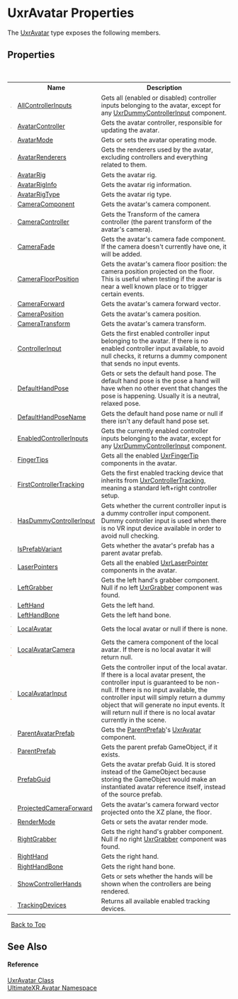 # UxrAvatar Properties
 

The <a href="T_UltimateXR_Avatar_UxrAvatar">UxrAvatar</a> type exposes the following members.


## Properties
&nbsp;<table><tr><th></th><th>Name</th><th>Description</th></tr><tr><td>![Public property](media/pubproperty.gif "Public property")</td><td><a href="P_UltimateXR_Avatar_UxrAvatar_AllControllerInputs">AllControllerInputs</a></td><td>
Gets all (enabled or disabled) controller inputs belonging to the avatar, except for any <a href="T_UltimateXR_Devices_Integrations_UxrDummyControllerInput">UxrDummyControllerInput</a> component.</td></tr><tr><td>![Public property](media/pubproperty.gif "Public property")</td><td><a href="P_UltimateXR_Avatar_UxrAvatar_AvatarController">AvatarController</a></td><td>
Gets the avatar controller, responsible for updating the avatar.</td></tr><tr><td>![Public property](media/pubproperty.gif "Public property")</td><td><a href="P_UltimateXR_Avatar_UxrAvatar_AvatarMode">AvatarMode</a></td><td>
Gets or sets the avatar operating mode.</td></tr><tr><td>![Public property](media/pubproperty.gif "Public property")</td><td><a href="P_UltimateXR_Avatar_UxrAvatar_AvatarRenderers">AvatarRenderers</a></td><td>
Gets the renderers used by the avatar, excluding controllers and everything related to them.</td></tr><tr><td>![Public property](media/pubproperty.gif "Public property")</td><td><a href="P_UltimateXR_Avatar_UxrAvatar_AvatarRig">AvatarRig</a></td><td>
Gets the avatar rig.</td></tr><tr><td>![Public property](media/pubproperty.gif "Public property")</td><td><a href="P_UltimateXR_Avatar_UxrAvatar_AvatarRigInfo">AvatarRigInfo</a></td><td>
Gets the avatar rig information.</td></tr><tr><td>![Public property](media/pubproperty.gif "Public property")</td><td><a href="P_UltimateXR_Avatar_UxrAvatar_AvatarRigType">AvatarRigType</a></td><td>
Gets the avatar rig type.</td></tr><tr><td>![Public property](media/pubproperty.gif "Public property")</td><td><a href="P_UltimateXR_Avatar_UxrAvatar_CameraComponent">CameraComponent</a></td><td>
Gets the avatar's camera component.</td></tr><tr><td>![Public property](media/pubproperty.gif "Public property")</td><td><a href="P_UltimateXR_Avatar_UxrAvatar_CameraController">CameraController</a></td><td>
Gets the Transform of the camera controller (the parent transform of the avatar's camera).</td></tr><tr><td>![Public property](media/pubproperty.gif "Public property")</td><td><a href="P_UltimateXR_Avatar_UxrAvatar_CameraFade">CameraFade</a></td><td>
Gets the avatar's camera fade component. If the camera doesn't currently have one, it will be added.</td></tr><tr><td>![Public property](media/pubproperty.gif "Public property")</td><td><a href="P_UltimateXR_Avatar_UxrAvatar_CameraFloorPosition">CameraFloorPosition</a></td><td>
Gets the avatar's camera floor position: the camera position projected on the floor. This is useful when testing if the avatar is near a well known place or to trigger certain events.</td></tr><tr><td>![Public property](media/pubproperty.gif "Public property")</td><td><a href="P_UltimateXR_Avatar_UxrAvatar_CameraForward">CameraForward</a></td><td>
Gets the avatar's camera forward vector.</td></tr><tr><td>![Public property](media/pubproperty.gif "Public property")</td><td><a href="P_UltimateXR_Avatar_UxrAvatar_CameraPosition">CameraPosition</a></td><td>
Gets the avatar's camera position.</td></tr><tr><td>![Public property](media/pubproperty.gif "Public property")</td><td><a href="P_UltimateXR_Avatar_UxrAvatar_CameraTransform">CameraTransform</a></td><td>
Gets the avatar's camera transform.</td></tr><tr><td>![Public property](media/pubproperty.gif "Public property")</td><td><a href="P_UltimateXR_Avatar_UxrAvatar_ControllerInput">ControllerInput</a></td><td>
Gets the first enabled controller input belonging to the avatar. If there is no enabled controller input available, to avoid null checks, it returns a dummy component that sends no input events.</td></tr><tr><td>![Public property](media/pubproperty.gif "Public property")</td><td><a href="P_UltimateXR_Avatar_UxrAvatar_DefaultHandPose">DefaultHandPose</a></td><td>
Gets or sets the default hand pose. The default hand pose is the pose a hand will have when no other event that changes the pose is happening. Usually it is a neutral, relaxed pose.</td></tr><tr><td>![Public property](media/pubproperty.gif "Public property")</td><td><a href="P_UltimateXR_Avatar_UxrAvatar_DefaultHandPoseName">DefaultHandPoseName</a></td><td>
Gets the default hand pose name or null if there isn't any default hand pose set.</td></tr><tr><td>![Public property](media/pubproperty.gif "Public property")</td><td><a href="P_UltimateXR_Avatar_UxrAvatar_EnabledControllerInputs">EnabledControllerInputs</a></td><td>
Gets the currently enabled controller inputs belonging to the avatar, except for any <a href="T_UltimateXR_Devices_Integrations_UxrDummyControllerInput">UxrDummyControllerInput</a> component.</td></tr><tr><td>![Public property](media/pubproperty.gif "Public property")</td><td><a href="P_UltimateXR_Avatar_UxrAvatar_FingerTips">FingerTips</a></td><td>
Gets all the enabled <a href="T_UltimateXR_UI_UxrFingerTip">UxrFingerTip</a> components in the avatar.</td></tr><tr><td>![Public property](media/pubproperty.gif "Public property")</td><td><a href="P_UltimateXR_Avatar_UxrAvatar_FirstControllerTracking">FirstControllerTracking</a></td><td>
Gets the first enabled tracking device that inherits from <a href="T_UltimateXR_Devices_UxrControllerTracking">UxrControllerTracking</a>, meaning a standard left+right controller setup.</td></tr><tr><td>![Public property](media/pubproperty.gif "Public property")</td><td><a href="P_UltimateXR_Avatar_UxrAvatar_HasDummyControllerInput">HasDummyControllerInput</a></td><td>
Gets whether the current controller input is a dummy controller input component. Dummy controller input is used when there is no VR input device available in order to avoid null checking.</td></tr><tr><td>![Public property](media/pubproperty.gif "Public property")</td><td><a href="P_UltimateXR_Avatar_UxrAvatar_IsPrefabVariant">IsPrefabVariant</a></td><td>
Gets whether the avatar's prefab has a parent avatar prefab.</td></tr><tr><td>![Public property](media/pubproperty.gif "Public property")</td><td><a href="P_UltimateXR_Avatar_UxrAvatar_LaserPointers">LaserPointers</a></td><td>
Gets all the enabled <a href="T_UltimateXR_UI_UxrLaserPointer">UxrLaserPointer</a> components in the avatar.</td></tr><tr><td>![Public property](media/pubproperty.gif "Public property")</td><td><a href="P_UltimateXR_Avatar_UxrAvatar_LeftGrabber">LeftGrabber</a></td><td>
Gets the left hand's grabber component. Null if no left <a href="T_UltimateXR_Manipulation_UxrGrabber">UxrGrabber</a> component was found.</td></tr><tr><td>![Public property](media/pubproperty.gif "Public property")</td><td><a href="P_UltimateXR_Avatar_UxrAvatar_LeftHand">LeftHand</a></td><td>
Gets the left hand.</td></tr><tr><td>![Public property](media/pubproperty.gif "Public property")</td><td><a href="P_UltimateXR_Avatar_UxrAvatar_LeftHandBone">LeftHandBone</a></td><td>
Gets the left hand bone.</td></tr><tr><td>![Public property](media/pubproperty.gif "Public property")![Static member](media/static.gif "Static member")</td><td><a href="P_UltimateXR_Avatar_UxrAvatar_LocalAvatar">LocalAvatar</a></td><td>
Gets the local avatar or null if there is none.</td></tr><tr><td>![Public property](media/pubproperty.gif "Public property")![Static member](media/static.gif "Static member")</td><td><a href="P_UltimateXR_Avatar_UxrAvatar_LocalAvatarCamera">LocalAvatarCamera</a></td><td>
Gets the camera component of the local avatar. If there is no local avatar it will return null.</td></tr><tr><td>![Public property](media/pubproperty.gif "Public property")![Static member](media/static.gif "Static member")</td><td><a href="P_UltimateXR_Avatar_UxrAvatar_LocalAvatarInput">LocalAvatarInput</a></td><td>
Gets the controller input of the local avatar. If there is a local avatar present, the controller input is guaranteed to be non-null. If there is no input available, the controller input will simply return a dummy object that will generate no input events. It will return null if there is no local avatar currently in the scene.</td></tr><tr><td>![Public property](media/pubproperty.gif "Public property")</td><td><a href="P_UltimateXR_Avatar_UxrAvatar_ParentAvatarPrefab">ParentAvatarPrefab</a></td><td>
Gets the <a href="P_UltimateXR_Avatar_UxrAvatar_ParentPrefab">ParentPrefab</a>'s <a href="T_UltimateXR_Avatar_UxrAvatar">UxrAvatar</a> component.</td></tr><tr><td>![Public property](media/pubproperty.gif "Public property")</td><td><a href="P_UltimateXR_Avatar_UxrAvatar_ParentPrefab">ParentPrefab</a></td><td>
Gets the parent prefab GameObject, if it exists.</td></tr><tr><td>![Public property](media/pubproperty.gif "Public property")</td><td><a href="P_UltimateXR_Avatar_UxrAvatar_PrefabGuid">PrefabGuid</a></td><td>
Gets the avatar prefab Guid. It is stored instead of the GameObject because storing the GameObject would make an instantiated avatar reference itself, instead of the source prefab.</td></tr><tr><td>![Public property](media/pubproperty.gif "Public property")</td><td><a href="P_UltimateXR_Avatar_UxrAvatar_ProjectedCameraForward">ProjectedCameraForward</a></td><td>
Gets the avatar's camera forward vector projected onto the XZ plane, the floor.</td></tr><tr><td>![Public property](media/pubproperty.gif "Public property")</td><td><a href="P_UltimateXR_Avatar_UxrAvatar_RenderMode">RenderMode</a></td><td>
Gets or sets the avatar render mode.</td></tr><tr><td>![Public property](media/pubproperty.gif "Public property")</td><td><a href="P_UltimateXR_Avatar_UxrAvatar_RightGrabber">RightGrabber</a></td><td>
Gets the right hand's grabber component. Null if no right <a href="T_UltimateXR_Manipulation_UxrGrabber">UxrGrabber</a> component was found.</td></tr><tr><td>![Public property](media/pubproperty.gif "Public property")</td><td><a href="P_UltimateXR_Avatar_UxrAvatar_RightHand">RightHand</a></td><td>
Gets the right hand.</td></tr><tr><td>![Public property](media/pubproperty.gif "Public property")</td><td><a href="P_UltimateXR_Avatar_UxrAvatar_RightHandBone">RightHandBone</a></td><td>
Gets the right hand bone.</td></tr><tr><td>![Public property](media/pubproperty.gif "Public property")</td><td><a href="P_UltimateXR_Avatar_UxrAvatar_ShowControllerHands">ShowControllerHands</a></td><td>
Gets or sets whether the hands will be shown when the controllers are being rendered.</td></tr><tr><td>![Public property](media/pubproperty.gif "Public property")</td><td><a href="P_UltimateXR_Avatar_UxrAvatar_TrackingDevices">TrackingDevices</a></td><td>
Returns all available enabled tracking devices.</td></tr></table>&nbsp;
<a href="#uxravatar-properties">Back to Top</a>

## See Also


#### Reference
<a href="T_UltimateXR_Avatar_UxrAvatar">UxrAvatar Class</a><br /><a href="N_UltimateXR_Avatar">UltimateXR.Avatar Namespace</a><br />